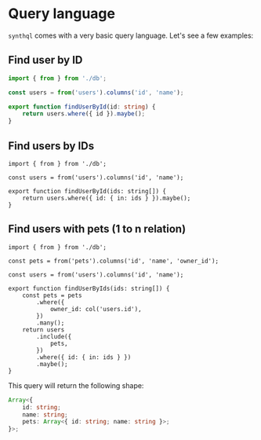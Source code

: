 # Query language

`synthql` comes with a very basic query language. Let's see a few examples:

## Find user by ID

```ts
import { from } from './db';

const users = from('users').columns('id', 'name');

export function findUserById(id: string) {
    return users.where({ id }).maybe();
}
```

## Find users by IDs

```tsx
import { from } from './db';

const users = from('users').columns('id', 'name');

export function findUserById(ids: string[]) {
    return users.where({ id: { in: ids } }).maybe();
}
```

## Find users with pets (1 to n relation)

```tsx
import { from } from './db';

const pets = from('pets').columns('id', 'name', 'owner_id');

const users = from('users').columns('id', 'name');

export function findUserByIds(ids: string[]) {
    const pets = pets
        .where({
            owner_id: col('users.id'),
        })
        .many();
    return users
        .include({
            pets,
        })
        .where({ id: { in: ids } })
        .maybe();
}
```

This query will return the following shape:

```ts
Array<{
    id: string;
    name: string;
    pets: Array<{ id: string; name: string }>;
}>;
```
